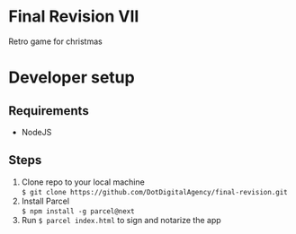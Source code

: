 # Final Revision VII
Retro game for christmas

Developer setup
=======

## Requirements
* NodeJS 

## Steps
1. Clone repo to your local machine \
`$ git clone https://github.com/DotDigitalAgency/final-revision.git`
2. Install Parcel  \
`$ npm install -g parcel@next`
3. Run `$ parcel index.html` to sign and notarize the app









 
